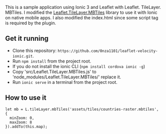 This is a sample application using Ionic 3 and Leaflet with Leaflet. TileLayer. MBTiles.
I modified the [Leaflet.TileLayer.MBTiles](https://www.npmjs.com/package/Leaflet.TileLayer.MBTiles) library to use it with Ionic on native mobile apps.
I also modified the index.html since some script tag is required by the plugin.


 ## Get it running
 * Clone this repository: `https://github.com/0nza1101/leaflet-velocity-ionic.git`.
 * Run `npm install` from the project root.
 * If you do not install the ionic CLI (`npm install cordova ionic -g`)
 * Copy 'src/Leaflet.TileLayer.MBTiles.js' to 'node_modules/Leaflet.TileLayer.MBTiles/' replace it.
 * Run `ionic serve` in a terminal from the project root.

 ## How to use it
```
let mb = L.tileLayer.mbTiles('assets/tiles/countries-raster.mbtiles', {
  minZoom: 0,
  maxZoom: 8
}).addTo(this.map);
```

